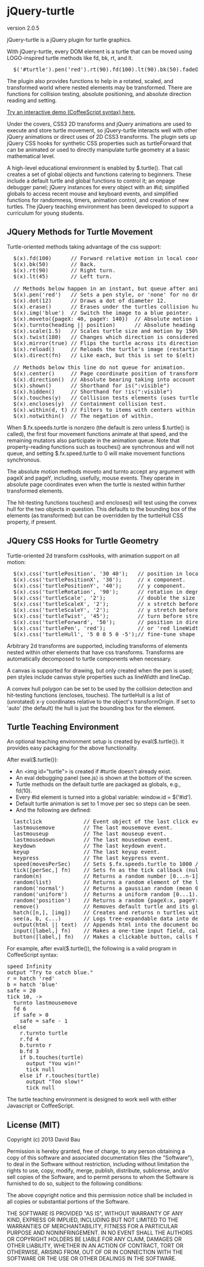 jQuery-turtle
=============

version 2.0.5

jQuery-turtle is a jQuery plugin for turtle graphics.

With jQuery-turtle, every DOM element is a turtle that can be
moved using LOGO-inspired turtle methods like fd, bk, rt, and lt.
<pre>
  $('#turtle').pen('red').rt(90).fd(100).lt(90).bk(50).fadeOut();
</pre>
The plugin also provides functions to help in a rotated,
scaled, and transformed world where nested elements may be
transformed.  There are functions for collision testing, absolute
positioning, and absolute direction reading and setting.

[Try an interactive demo (CoffeeScript syntax) here.](
http://davidbau.github.io/jquery-turtle/demo.html)

Under the covers, CSS3 2D transforms and jQuery animations are
used to execute and store turtle movement, so jQuery-turtle
interacts well with other jQuery animations or direct uses of
2D CSS3 transforms.  The plugin sets up jQuery CSS hooks for
synthetic CSS properties such as turtleForward that can be
animated or used to directly manipulate turtle geometry at a basic
mathematical level.

A high-level educational environment is enabled by $.turtle().
That call creates a set of global objects and functions
catering to beginners.  These include a default turtle
and global functions to control it; an onpage debugger panel;
jQuery instances for every object with an #id; simplified
globals to access recent mouse and keyboard events, and
simplified functions for randomness, timers, animation control,
and creation of new turtles.  The jQuery teaching environment
has been developed to support a curriculum for young students.

JQuery Methods for Turtle Movement
----------------------------------

Turtle-oriented methods taking advantage of the css support:
<pre>
  $(x).fd(100)      // Forward relative motion in local coordinates.
  $(x).bk(50)       // Back.
  $(x).rt(90)       // Right turn.
  $(x).lt(45)       // Left turn.

  // Methods below happen in an instant, but queue after animation.
  $(x).pen('red')   // Sets a pen style, or 'none' for no drawing.
  $(x).dot(12)      // Draws a dot of diameter 12.
  $(x).erase()      // Erases under the turtles collision hull.
  $(x).img('blue')  // Switch the image to a blue pointer.  May use any url.
  $(x).moveto({pageX: 40, pageY: 140})  // Absolute motion in page coordinates.
  $(x).turnto(heading || position)      // Absolute heading adjustment.
  $(x).scale(1.5)   // Scales turtle size and motion by 150%.
  $(x).twist(180)   // Changes which direction is considered "forward".
  $(x).mirror(true) // Flips the turtle across its direction axis.
  $(x).reload()     // Reloads the turtle's image (restarting animated gifs)
  $(x).direct(fn)   // Like each, but this is set to $(elt) instead of elt.

  // Methods below this line do not queue for animation.
  $(x).center()     // Page coordinate position of transform-origin.
  $(x).direction()  // Absolute bearing taking into account nested transforms.
  $(x).shown()      // Shorthand for is(":visible")
  $(x).hidden()     // Shorthand for !is(":visible")
  $(x).touches(y)   // Collision tests elements (uses turtleHull if present).
  $(x).encloses(y)  // Containment collision test.
  $(x).within(d, t) // Filters to items with centers within d of t.center().
  $(x).notwithin()  // The negation of within.
</pre>

When $.fx.speeds.turtle is nonzero (the default is zero unless
$.turtle() is called), the first four movement functions animate
at that speed, and the remaining mutators also participate in the
animation queue.  Note that property-reading functions such as
touches() are synchronous and will not queue, and setting
$.fx.speed.turtle to 0 will make movement functions synchronous.

The absolute motion methods moveto and turnto accept any argument
with pageX and pageY, including, usefully, mouse events.  They
operate in absolute page coordinates even when the turtle is nested
within further transformed elements.

The hit-testing functions touches() and encloses() will test using
the convex hull for the two objects in question. This defaults to
the bounding box of the elements (as transformed) but can be overridden
by the turtleHull CSS property, if present.

JQuery CSS Hooks for Turtle Geometry
------------------------------------

Turtle-oriented 2d transform cssHooks, with animation support on all
motion:

<pre>
  $(x).css('turtlePosition', '30 40');   // position in local coordinates.
  $(x).css('turtlePositionX', '30');     // x component.
  $(x).css('turtlePositionY', '40');     // y component.
  $(x).css('turtleRotation', '90');      // rotation in degrees.
  $(x).css('turtleScale', '2');          // double the size of any element.
  $(x).css('turtleScaleX', '2');         // x stretch before rotate after twist.
  $(x).css('turtleScaleY', '2');         // y stretch before rotate after twist.
  $(x).css('turtleTwist', '45');         // turn before stretching.
  $(x).css('turtleForward', '50');       // position in direction of rotation.
  $(x).css('turtlePen', 'red');          // or 'red lineWidth 2px' etc.
  $(x).css('turtleHull', '5 0 0 5 0 -5');// fine-tune shape for collisions.
</pre>

Arbitrary 2d transforms are supported, including transforms of elements
nested within other elements that have css transforms. Transforms are
automatically decomposed to turtle components when necessary.

A canvas is supported for drawing, but only created when the pen is
used; pen styles include canvas style properties such as lineWidth
and lineCap.

A convex hull polygon can be set to be used by the collision detection
and hit-testing functions (encloses, touches).  The turtleHull is a list
of (unrotated) x-y coordinates relative to the object's transformOrigin.
If set to 'auto' (the default) the hull is just the bounding box for the
element.

Turtle Teaching Environment
---------------------------

An optional teaching environment setup is created by eval($.turtle()).
It provides easy packaging for the above functionality.

After eval($.turtle()):
  * An &lt;img id="turtle"&gt; is created if #turtle doesn't already exist.
  * An eval debugging panel (see.js) is shown at the bottom of the screen.
  * Turtle methods on the default turtle are packaged as globals, e.g., fd(10).
  * Every #id element is turned into a global variable: window.id = $('#id').
  * Default turtle animation is set to 1 move per sec so steps can be seen.
  * And the following are defined:

<pre>
  lastclick             // Event object of the last click event in the doc.
  lastmousemove         // The last mousemove event.
  lastmouseup           // The last mouseup event.
  lastmousedown         // The last mousedown event.
  keydown               // The last keydown event.
  keyup                 // The last keyup event.
  keypress              // The last keypress event.
  speed(movesPerSec)    // Sets $.fx.speeds.turtle to 1000 / movesPerSec.
  tick([perSec,] fn)    // Sets fn as the tick callback (null to clear).
  random(n)             // Returns a random number [0...n-1].
  random(list)          // Returns a random element of the list.
  random('normal')      // Returns a gaussian random (mean 0 stdev 1).
  random('uniform')     // Returns a uniform random [0...1).
  random('position')    // Returns a random {pageX:x, pageY:y} in the document.
  remove()              // Removes default turtle and its globals (fd, etc).
  hatch([n,], [img])    // Creates and returns n turtles with the given img.
  see(a, b, c...)       // Logs tree-expandable data into debugging panel.
  output(html || text)  // Appends html into the document body.
  input([label,] fn)    // Makes a one-time input field, calls fn after entry.
  button([label,] fn)   // Makes a clickable button, calls fn when clicked.
</pre>

For example, after eval($.turtle()), the following is a valid program
in CoffeeScript syntax:

<pre>
speed Infinity
output "Try to catch blue."
r = hatch 'red'
b = hatch 'blue'
safe = 20
tick 10, ->
  turnto lastmousemove
  fd 6
  if safe > 0
    safe = safe - 1
  else
    r.turnto turtle
    r.fd 4
    b.turnto r
    b.fd 3
    if b.touches(turtle)
      output "You win!"
      tick null
    else if r.touches(turtle)
      output "Too slow!"
      tick null
</pre>

The turtle teaching environment is designed to work well with either
Javascript or CoffeeScript.

License (MIT)
-------------

Copyright (c) 2013 David Bau

Permission is hereby granted, free of charge, to any person obtaining a copy
of this software and associated documentation files (the "Software"), to deal
in the Software without restriction, including without limitation the rights
to use, copy, modify, merge, publish, distribute, sublicense, and/or sell
copies of the Software, and to permit persons to whom the Software is
furnished to do so, subject to the following conditions:

The above copyright notice and this permission notice shall be included in
all copies or substantial portions of the Software.

THE SOFTWARE IS PROVIDED "AS IS", WITHOUT WARRANTY OF ANY KIND, EXPRESS OR
IMPLIED, INCLUDING BUT NOT LIMITED TO THE WARRANTIES OF MERCHANTABILITY,
FITNESS FOR A PARTICULAR PURPOSE AND NONINFRINGEMENT. IN NO EVENT SHALL THE
AUTHORS OR COPYRIGHT HOLDERS BE LIABLE FOR ANY CLAIM, DAMAGES OR OTHER
LIABILITY, WHETHER IN AN ACTION OF CONTRACT, TORT OR OTHERWISE, ARISING FROM,
OUT OF OR IN CONNECTION WITH THE SOFTWARE OR THE USE OR OTHER DEALINGS IN
THE SOFTWARE.


